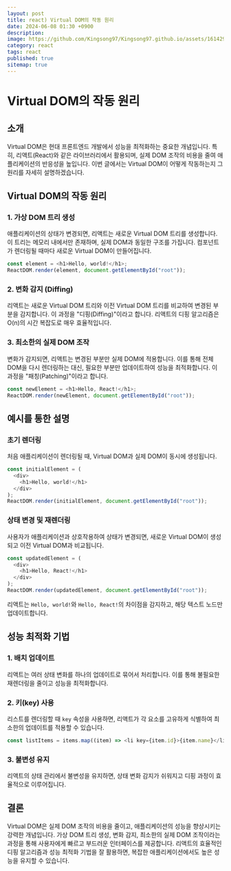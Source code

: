 ```yaml
---
layout: post
title: react) Virtual DOM의 작동 원리
date: 2024-06-08 01:30 +0900
description:
image: https://github.com/Kingsong97/Kingsong97.github.io/assets/161429740/40a4a852-bb3e-4b05-b659-200d4f073af5
category: react
tags: react
published: true
sitemap: true
---
```


# Virtual DOM의 작동 원리

## 소개

Virtual DOM은 현대 프론트엔드 개발에서 성능을 최적화하는 중요한 개념입니다. 특히, 리액트(React)와 같은 라이브러리에서 활용되며, 실제 DOM 조작의 비용을 줄여 애플리케이션의 반응성을 높입니다. 이번 글에서는 Virtual DOM이 어떻게 작동하는지 그 원리를 자세히 설명하겠습니다.

## Virtual DOM의 작동 원리

### 1. 가상 DOM 트리 생성

애플리케이션의 상태가 변경되면, 리액트는 새로운 Virtual DOM 트리를 생성합니다. 이 트리는 메모리 내에서만 존재하며, 실제 DOM과 동일한 구조를 가집니다. 컴포넌트가 렌더링될 때마다 새로운 Virtual DOM이 만들어집니다.

```javascript
const element = <h1>Hello, world!</h1>;
ReactDOM.render(element, document.getElementById("root"));
```

### 2. 변화 감지 (Diffing)

리액트는 새로운 Virtual DOM 트리와 이전 Virtual DOM 트리를 비교하여 변경된 부분을 감지합니다. 이 과정을 "디핑(Diffing)"이라고 합니다. 리액트의 디핑 알고리즘은 O(n)의 시간 복잡도로 매우 효율적입니다.

### 3. 최소한의 실제 DOM 조작

변화가 감지되면, 리액트는 변경된 부분만 실제 DOM에 적용합니다. 이를 통해 전체 DOM을 다시 렌더링하는 대신, 필요한 부분만 업데이트하여 성능을 최적화합니다. 이 과정을 "패칭(Patching)"이라고 합니다.

```javascript
const newElement = <h1>Hello, React!</h1>;
ReactDOM.render(newElement, document.getElementById("root"));
```

## 예시를 통한 설명

### 초기 렌더링

처음 애플리케이션이 렌더링될 때, Virtual DOM과 실제 DOM이 동시에 생성됩니다.

```javascript
const initialElement = (
  <div>
    <h1>Hello, world!</h1>
  </div>
);
ReactDOM.render(initialElement, document.getElementById("root"));
```

### 상태 변경 및 재렌더링

사용자가 애플리케이션과 상호작용하여 상태가 변경되면, 새로운 Virtual DOM이 생성되고 이전 Virtual DOM과 비교됩니다.

```javascript
const updatedElement = (
  <div>
    <h1>Hello, React!</h1>
  </div>
);
ReactDOM.render(updatedElement, document.getElementById("root"));
```

리액트는 `Hello, world!`와 `Hello, React!`의 차이점을 감지하고, 해당 텍스트 노드만 업데이트합니다.

## 성능 최적화 기법

### 1. 배치 업데이트

리액트는 여러 상태 변화를 하나의 업데이트로 묶어서 처리합니다. 이를 통해 불필요한 재렌더링을 줄이고 성능을 최적화합니다.

### 2. 키(key) 사용

리스트를 렌더링할 때 `key` 속성을 사용하면, 리액트가 각 요소를 고유하게 식별하여 최소한의 업데이트를 적용할 수 있습니다.

```javascript
const listItems = items.map((item) => <li key={item.id}>{item.name}</li>);
```

### 3. 불변성 유지

리액트의 상태 관리에서 불변성을 유지하면, 상태 변화 감지가 쉬워지고 디핑 과정이 효율적으로 이루어집니다.

## 결론

Virtual DOM은 실제 DOM 조작의 비용을 줄이고, 애플리케이션의 성능을 향상시키는 강력한 개념입니다. 가상 DOM 트리 생성, 변화 감지, 최소한의 실제 DOM 조작이라는 과정을 통해 사용자에게 빠르고 부드러운 인터페이스를 제공합니다. 리액트의 효율적인 디핑 알고리즘과 성능 최적화 기법을 잘 활용하면, 복잡한 애플리케이션에서도 높은 성능을 유지할 수 있습니다.
